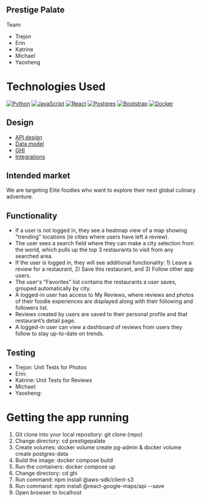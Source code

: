 ## Prestige Palate
Team:
- Trejon
- Erin
- Katrine
- Michael
- Yaosheng

# Technologies Used

[![Python](https://img.shields.io/badge/python-3670A0?style=for-the-badge&logo=python&logoColor=ffdd54)](https://www.python.org/)
[![JavaScript](https://img.shields.io/badge/javascript-%23323330.svg?style=for-the-badge&logo=javascript&logoColor=%23F7DF1E)](https://www.javascript.com/)
[![React](https://img.shields.io/badge/react-%2320232a.svg?style=for-the-badge&logo=react&logoColor=%2361DAFB)](https://reactjs.org/)
[![Postgres](https://img.shields.io/badge/postgres-%23316192.svg?style=for-the-badge&logo=postgresql&logoColor=white)](https://www.postgresql.org/)
[![Bootstrap](https://img.shields.io/badge/bootstrap-%238511FA.svg?style=for-the-badge&logo=bootstrap&logoColor=white)](https://getbootstrap.com/)
[![Docker](https://img.shields.io/badge/docker-%230db7ed.svg?style=for-the-badge&logo=docker&logoColor=white)](https://www.docker.com/)

## Design

- [API design](docs/apis.md)
- [Data model](docs/data-model.md)
- [GHI](docs/ghi.md)
- [Integrations](docs/integrations.md)

## Intended market

We are targeting Elite foodies who want to explore their next global culinary adventure.

## Functionality

- If a user is not logged in, they see a heatmap view of a map showing "trending" locations (ie cities where users have left a review).
- The user sees a search field where they can make a city selection from the world, which pulls up the top 3 restaurants to visit from any searched area.
- If the user is logged in, they will see additional functionality: 1) Leave a review for a restaurant, 2) Save this restaurant, and 3) Follow other app users.
- The user's "Favorites" list contains the restaurants a user saves, grouped automatically by city.
- A logged-in user has access to My Reviews, where reviews and photos of their foodie experiences are displayed along with their following and followers list.
- Reviews created by users are saved to their personal profile and that restaurant’s detail page.
- A logged-in user can view a dashboard of reviews from users they follow to stay up-to-date on trends.


## Testing

- Trejon: Unit Tests for Photos
- Erin:
- Katrine: Unit Tests for Reviews
- Michael:
- Yaosheng:

# Getting the app running

1. Git clone into your local repository: git clone (repo)
2. Change directory: cd prestigepalate
3. Create volumes: docker volume create pg-admin & docker volume create postgres-data
4. Build the image: docker compose build
5. Run the containers: docker compose up
6. Change directory: cd ghi
7. Run command: npm install @aws-sdk/client-s3
8. Run command: npm install @react-google-maps/api --save
9. Open browser to localhost
